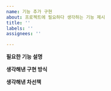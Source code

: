 ```yaml
---
name: 기능 추가 구현
about: 프로젝트에 필요하다 생각하는 기능 제시
title: ''
labels: ''
assignees: ''

---
```


**필요한 기능 설명**


**생각해낸 구현 방식**


**생각해낸 차선책**